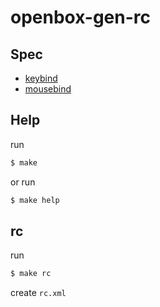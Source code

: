
# openbox-gen-rc


## Spec

* [keybind](spec-keybind.md)
* [mousebind](spec-mousebind.md)


## Help

run

``` sh
$ make
```

or run

``` sh
$ make help
```


## rc

run

``` sh
$ make rc
```

create `rc.xml`
